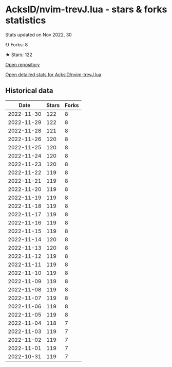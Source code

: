 # AckslD/nvim-trevJ.lua - stars & forks statistics

Stats updated on Nov 2022, 30

☋ Forks: 8

★ Stars: 122

[Open repository](https://github.com/AckslD/nvim-trevJ.lua)

[Open detailed stats for AckslD/nvim-trevJ.lua](https://reviewgithub.com/rep/AckslD/nvim-trevJ.lua)

## Historical data
| Date | Stars | Forks |
|------|-------|-------|
| 2022-11-30 | 122 | 8 | 
| 2022-11-29 | 122 | 8 | 
| 2022-11-28 | 121 | 8 | 
| 2022-11-26 | 120 | 8 | 
| 2022-11-25 | 120 | 8 | 
| 2022-11-24 | 120 | 8 | 
| 2022-11-23 | 120 | 8 | 
| 2022-11-22 | 119 | 8 | 
| 2022-11-21 | 119 | 8 | 
| 2022-11-20 | 119 | 8 | 
| 2022-11-19 | 119 | 8 | 
| 2022-11-18 | 119 | 8 | 
| 2022-11-17 | 119 | 8 | 
| 2022-11-16 | 119 | 8 | 
| 2022-11-15 | 119 | 8 | 
| 2022-11-14 | 120 | 8 | 
| 2022-11-13 | 120 | 8 | 
| 2022-11-12 | 119 | 8 | 
| 2022-11-11 | 119 | 8 | 
| 2022-11-10 | 119 | 8 | 
| 2022-11-09 | 119 | 8 | 
| 2022-11-08 | 119 | 8 | 
| 2022-11-07 | 119 | 8 | 
| 2022-11-06 | 119 | 8 | 
| 2022-11-05 | 119 | 8 | 
| 2022-11-04 | 118 | 7 | 
| 2022-11-03 | 119 | 7 | 
| 2022-11-02 | 119 | 7 | 
| 2022-11-01 | 119 | 7 | 
| 2022-10-31 | 119 | 7 | 

